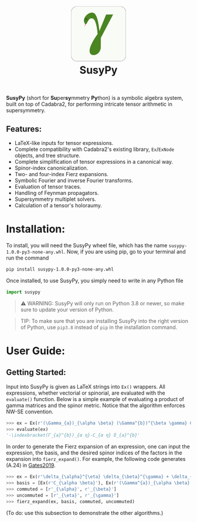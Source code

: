 <h1 align="center">
<img src="/branding/logo/logo.png" width="150"> 
<br> SusyPy
</h1><br>

**SusyPy** (short for **Su**per**sy**mmetry **Py**thon) is a symbolic algebra system, built on top of Cadabra2, for performing intricate tensor arithmetic in supersymmetry.

## **Features:**
* LaTeX-like inputs for tensor expressions.
* Complete compatibility with Cadabra2's existing library, `Ex`/`ExNode` objects, and tree structure.
* Complete simplification of tensor expressions in a canonical way.
* Spinor-index canonicalization.
* Two- and four-index Fierz expansions.
* Symbolic Fourier and inverse Fourier transforms.
* Evaluation of tensor traces.
* Handling of Feynman propagators.
* Supersymmetry multiplet solvers.
* Calculation of a tensor's holoraumy.


# Installation:

To install, you will need the SusyPy wheel file, which has the name `susypy-1.0.0-py3-none-any.whl`. Now, if you are using pip, go to your terminal and run the command

```bash
pip install susypy-1.0.0-py3-none-any.whl
```

Once installed, to use SusyPy, you simply need to write in any Python file

```python
import susypy
```

> :warning: WARNING: SusyPy will only run on Python 3.8 or newer, so make sure to update your version of Python.

> TIP: To make sure that you are installing SusyPy into the right version of Python, use `pip3.8` instead of `pip` in the installation command.

# User Guide:
## **Getting Started:**

Input into SusyPy is given as LaTeX strings into `Ex()` wrappers. All expressions, whether vectorial or spinorial, are evaluated with the `evaluate()` function. Below is a simple example of evaluating a product of gamma matrices and the spinor metric. Notice that the algorithm enforces NW-SE convention.

```python
>>> ex = Ex(r'(\Gamma_{a})_{\alpha \beta} (\Gamma^{b})^{\beta \gamma} C_{\gamma \eta}')
>>> evaluate(ex)
'-\indexbracket(Γ_{a}^{b})_{α η}-C_{α η} δ_{a}^{b}'
```

In order to generate the Fierz expansion of an expression, one can input the expression, the basis, and the desired spinor indices of the factors in the expansion into `fierz_expand()`. For example, the following code generates (A.24) in [Gates2019](https://doi.org/10.1007/JHEP07(2019)063).

```python
>>> ex = Ex(r'\delta_{\alpha}^{\eta} \delta_{\beta}^{\gamma} + \delta_{\beta}^{\eta} \delta_{\alpha}^{\gamma}')
>>> basis = [Ex(r'C_{\alpha \beta}'), Ex(r'(\Gamma^{a})_{\alpha \beta}'), Ex(r'(\Gamma^{a b})_{\alpha \beta}'), Ex(r'(\Gamma^{a b c})_{\alpha \beta}'), Ex(r'(\Gamma^{a b c d})_{\alpha \beta}'), Ex(r'(\Gamma^{a b c d e})_{\alpha \beta}')]
>>> commuted = [r'_{\alpha}', r'_{\beta}']
>>> uncommuted = [r'_{\eta}', r'_{\gamma}']
>>> fierz_expand(ex, basis, commuted, uncommuted)
```

(To do: use this subsection to demonstrate the other algorithms.)